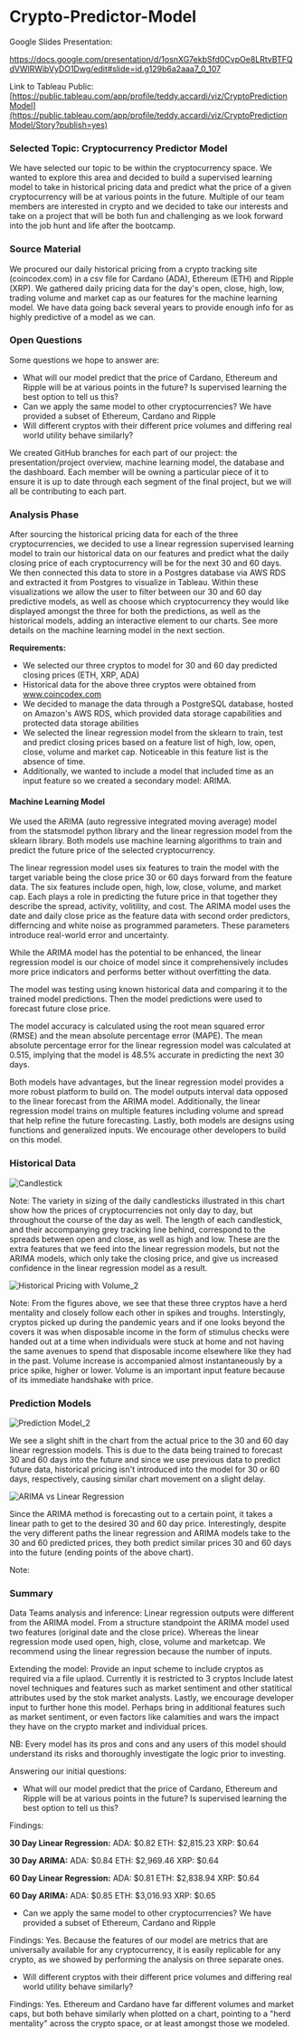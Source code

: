 # Crypto-Predictor-Model

Google Slides Presentation: 

https://docs.google.com/presentation/d/1osnXG7ekbSfd0CvpOe8LRtvBTFQdVWlRWibVyDO1Dwg/edit#slide=id.g129b6a2aaa7_0_107

Link to Tableau Public: [https://public.tableau.com/app/profile/teddy.accardi/viz/CryptoPredictionModel](https://public.tableau.com/app/profile/teddy.accardi/viz/CryptoPredictionModel/Story?publish=yes)

### Selected Topic: Cryptocurrency Predictor Model
We have selected our topic to be within the cryptocurrency space. We wanted to explore this area and decided to build a supervised learning model to take in historical pricing data and predict what the price of a given cryptocurrency will be at various points in the future. Multiple of our team members are interested in crypto and we decided to take our interests and take on a project that will be both fun and challenging as we look forward into the job hunt and life after the bootcamp. 

### Source Material
We procured our daily historical pricing from a crypto tracking site (coincodex.com) in a csv file for Cardano (ADA), Ethereum (ETH) and Ripple (XRP). We gathered daily pricing data for the day's open, close, high, low, trading volume and market cap as our features for the machine learning model. We have data going back several years to provide enough info for as highly predictive of a model as we can.

### Open Questions
Some questions we hope to answer are:
- What will our model predict that the price of Cardano, Ethereum and Ripple will be at various points in the future? Is supervised learning the best option to tell us this?
- Can we apply the same model to other cryptocurrencies? We have provided a subset of Ethereum, Cardano and Ripple
- Will different cryptos with their different price volumes and differing real world utility behave similarly?

We created GitHub branches for each part of our project: the presentation/project overview, machine learning model, the database and the dashboard. Each member will be owning a particular piece of it to ensure it is up to date through each segment of the final project, but we will all be contributing to each part.  

### Analysis Phase
After sourcing the historical pricing data for each of the three cryptocurrencies, we decided to use a linear regression supervised learning model to train our historical data on our features and predict what the daily closing price of each cryptocurrency will be for the next 30 and 60 days. We then connected this data to store in a Postgres database via AWS RDS and extracted it from Postgres to visualize in Tableau. Within these visualizations we allow the user to filter between our 30 and 60 day predictive models, as well as choose which cryptocurrency they would like displayed amongst the three for both the predictions, as well as the historical models, adding an interactive element to our charts. See more details on the machine learning model in the next section.

**Requirements:**
- We selected our three cryptos to model for 30 and 60 day predicted closing prices (ETH, XRP, ADA)
- Historical data for the above three cryptos were obtained from www.coincodex.com 
- We decided to manage the data through a PostgreSQL database, hosted on Amazon's AWS RDS, which provided data storage capabilities and protected data storage abilities
- We selected the linear regression model from the sklearn to train, test and predict closing prices based on a feature list of high, low, open, close, volume and market cap. Noticeable in this feature list is the absence of time.
- Additionally, we wanted to include a model that included time as an input feature so we created a secondary model: ARIMA.

#### Machine Learning Model

We used the ARIMA (auto regressive integrated moving average) model from the statsmodel python library and the linear regression model from the sklearn library. Both models use machine learning algorithms to train and predict the future price of the selected cryptocurrency. 

The linear regression model uses six features to train the model with the target variable being the close price 30 or 60 days forward from the feature data. The six features include open, high, low, close, volume, and market cap. Each plays a role in predicting the future price in that together they describe the spread, activity, volitility, and cost. The ARIMA model uses the date and daily close price as the feature data with second order predictors, differncing and white noise as programmed parameters. These parameters introduce real-world error and uncertainty. 

While the ARIMA model has the potential to be enhanced, the linear regression model is our choice of model since it comprehensively includes more price indicators and performs better without overfitting the data. 

The model was testing using known historical data and comparing it to the trained model predictions. Then the model predictions were used to forecast future close price.

The model accuracy is calculated using the root mean squared error (RMSE) and the mean absolute percentage error (MAPE). The mean absolute percentage error for the linear regression model was calculated at 0.515, implying that the model is 48.5% accurate in predicting the next 30 days.  

Both models have advantages, but the linear regression model provides a more robust platform to build on. The model outputs interval data opposed to the linear forecast from the ARIMA model. Additionally, the linear regression model trains on multiple features including volume and spread that help refine the future forecasting. Lastly, both models are designs using functions and generalized inputs. We encourage other developers to build on this model.

### Historical Data

![Candlestick](Images/Candlestick_Chart.png)

Note: The variety in sizing of the daily candlesticks illustrated in this chart show how the prices of cryptocurrencies not only day to day, but throughout the course of the day as well. The length of each candlestick, and their accompanying grey tracking line behind, correspond to the spreads between open and close, as well as high and low. These are the extra features that we feed into the linear regression models, but not the ARIMA models, which only take the closing price, and give us increased confidence in the linear regression model as a result.

![Historical Pricing with Volume_2](Images/Historical_Dual_Chart_with_Volume.png)

Note: From the figures above, we see that these three cryptos have a herd mentality and closely follow each other in spikes and troughs. Interstingly, cryptos picked up during the pandemic years and if one looks beyond the covers it was when disposable income in the form of stimulus checks were handed out at a time when individuals were stuck at home and not having the same avenues to spend that disposable income elsewhere like they had in the past. Volume increase is accompanied almost instantaneously by a price spike, higher or lower. Volume is an important input feature because of its immediate handshake with price.

### Prediction Models 

![Prediction Model_2](Images/Prediction_Model.png)

We see a slight shift in the chart from the actual price to the 30 and 60 day linear regression models. This is due to the data being trained to forecast 30 and 60 days into the future and since we use previous data to predict future data, historical pricing isn't introduced into the model for 30 or 60 days, respectively, causing similar chart movement on a slight delay.

![ARIMA vs Linear Regression](Images/ARIMA_vs_Linear_Regression.png)

Since the ARIMA method is forecasting out to a certain point, it takes a linear path to get to the desired 30 and 60 day price. Interestingly, despite the very different paths the linear regression and ARIMA models take to the 30 and 60 predicted prices, they both predict similar prices 30 and 60 days into the future (ending points of the above chart).

Note:

### Summary

Data Teams analysis and inference:
Linear regression outputs were different from the ARIMA model. From a structure standpoint the ARIMA model used two features (original date and the close price). Whereas the linear regression mode used open, high, close, volume and marketcap.
We recommend using the linear regression because the number of inputs. 

Extending the model:
Provide an input scheme to include cryptos as required via a file uplaod. Currently it is restricted to 3 cryptos
Include latest novel techniques and features such as market sentiment and other statitical attributes used by the stok market analysts.
Lastly, we encourage developer input to further hone this model. Perhaps bring in additional features such as market sentiment, or even factors like calamities and wars the impact they have on the crypto market and individual prices.

NB: Every model has its pros and cons and any users of this model should understand its risks and thoroughly investigate the logic prior to investing.

Answering our initial questions:

- What will our model predict that the price of Cardano, Ethereum and Ripple will be at various points in the future? Is supervised learning the best option to tell us this?

Findings: 

**30 Day Linear Regression:** ADA: $0.82  ETH: $2,815.23  XRP: $0.64

**30 Day ARIMA:** ADA: $0.84  ETH: $2,969.46  XRP: $0.64

**60 Day Linear Regression:** ADA: $0.81  ETH: $2,838.94  XRP: $0.64

**60 Day ARIMA:** ADA: $0.85  ETH: $3,016.93  XRP: $0.65

- Can we apply the same model to other cryptocurrencies? We have provided a subset of Ethereum, Cardano and Ripple

Findings: Yes. Because the features of our model are metrics that are universally available for any cryptocurrency, it is easily replicable for any crypto, as we showed by performing the analysis on three separate ones.

- Will different cryptos with their different price volumes and differing real world utility behave similarly? 

Findings: Yes. Ethereum and Cardano have far different volumes and market caps, but both behave similarly when plotted on a chart, pointing to a "herd mentality" across the crypto space, or at least amongst those we modeled. 
